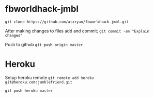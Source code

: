 fbworldhack-jmbl
================

`git clone https://github.com/atxryan/fbworldhack-jmbl.git`

After making changes to files add and commit;
`git commit -am "Explain changes"`

Push to github
`git push origin master`


Heroku
================
Setup heroku remote
`git remote add heroku git@heroku.com:jumblefriend.git`

`git push heroku master`